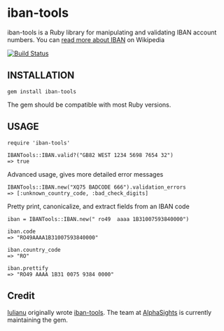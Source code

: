 # iban-tools

iban-tools is a Ruby library for manipulating and validating IBAN account numbers. You can [read more about IBAN](http://en.wikipedia.org/wiki/International_Bank_Account_Number) on Wikipedia

[![Build Status](https://travis-ci.org/alphasights/iban-tools.svg)](https://travis-ci.org/alphasights/iban-tools)

## INSTALLATION

    gem install iban-tools

The gem should be compatible with most Ruby versions.

## USAGE

    require 'iban-tools'

    IBANTools::IBAN.valid?("GB82 WEST 1234 5698 7654 32")
    => true

Advanced usage, gives more detailed error messages

    IBANTools::IBAN.new("XQ75 BADCODE 666").validation_errors
    => [:unknown_country_code, :bad_check_digits]

Pretty print, canonicalize, and extract fields from an IBAN code

    iban = IBANTools::IBAN.new(" ro49  aaaa 1B31007593840000")

    iban.code
    => "RO49AAAA1B31007593840000"

    iban.country_code
    => "RO"

    iban.prettify
    => "RO49 AAAA 1B31 0075 9384 0000"

## Credit

[Iulianu](http://github.com/iulianu) originally wrote [iban-tools](http://github.com/iulianu/iban-tools). The team at [AlphaSights](https://engineering.alphasights.com) is currently maintaining the gem.
